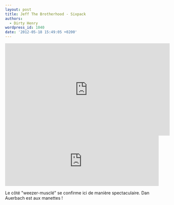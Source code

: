 ```yaml
---
layout: post
title: Jeff The Brotherhood - Sixpack
authors:
  - Dirty Henry
wordpress_id: 1040
date: '2012-05-18 15:49:05 +0200'
---
```

<iframe width="540" height="304" src="http://www.youtube.com/embed/lunYo16vQhg" frameborder="0" allowfullscreen></iframe>

<iframe width="100%" height="166" scrolling="no" frameborder="no" src="http://w.soundcloud.com/player/?url=http%3A%2F%2Fapi.soundcloud.com%2Ftracks%2F46488651&show_artwork=true"></iframe>

Le côté "weezer-musclé" se confirme ici de manière spectaculaire. Dan Auerbach est aux manettes !
